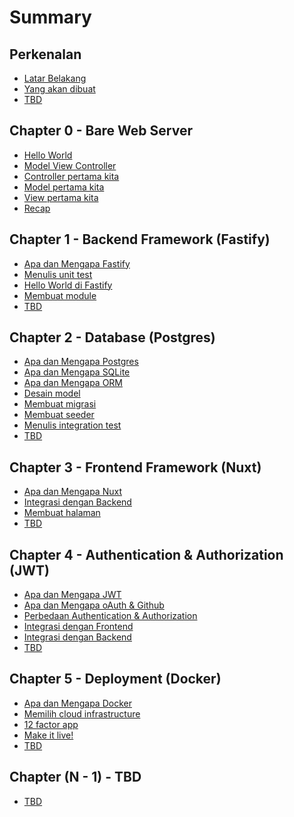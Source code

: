 # Summary

## Perkenalan
- [Latar Belakang](README.md)
- [Yang akan dibuat](START.md)
- [TBD]()

## Chapter 0 - Bare Web Server

- [Hello World](chapter-0/README.md)
- [Model View Controller](chapter-0/mvc.md)
- [Controller pertama kita](chapter-0/controller.md)
- [Model pertama kita](chapter-0/model.md)
- [View pertama kita](chapter-0/view.md)
- [Recap](chapter-0/recap.md)

## Chapter 1 - Backend Framework (Fastify)

- [Apa dan Mengapa Fastify]()
- [Menulis unit test]()
- [Hello World di Fastify]()
- [Membuat module]()
- [TBD]()

## Chapter 2 - Database (Postgres)

- [Apa dan Mengapa Postgres]()
- [Apa dan Mengapa SQLite]()
- [Apa dan Mengapa ORM]()
- [Desain model]()
- [Membuat migrasi]()
- [Membuat seeder]()
- [Menulis integration test]()
- [TBD]()

## Chapter 3 - Frontend Framework (Nuxt)

- [Apa dan Mengapa Nuxt]()
- [Integrasi dengan Backend]()
- [Membuat halaman]()
- [TBD]()

## Chapter 4 - Authentication & Authorization (JWT)

- [Apa dan Mengapa JWT]()
- [Apa dan Mengapa oAuth & Github]()
- [Perbedaan Authentication & Authorization]()
- [Integrasi dengan Frontend]()
- [Integrasi dengan Backend]()
- [TBD]()

## Chapter 5 - Deployment (Docker)

- [Apa dan Mengapa Docker]()
- [Memilih cloud infrastructure]()
- [12 factor app]()
- [Make it live!]()
- [TBD]()

## Chapter (N - 1) - TBD
- [TBD]()
